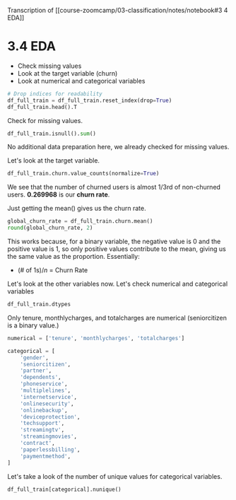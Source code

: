Transcription of [[course-zoomcamp/03-classification/notes/notebook#3 4 EDA]]
# 3.4 EDA

* Check missing values
* Look at the target variable (churn)
* Look at numerical and categorical variables

```python
# Drop indices for readability
df_full_train = df_full_train.reset_index(drop=True)
df_full_train.head().T
```

Check for missing values.

```python
df_full_train.isnull().sum()
```

No additional data preparation here, we already checked for missing values.

Let's look at the target variable.

```python
df_full_train.churn.value_counts(normalize=True)
```

We see that the number of churned users is almost 1/3rd of non-churned users. **0.269968** is our **churn rate**.

Just getting the mean() gives us the churn rate.

```python
global_churn_rate = df_full_train.churn.mean()
round(global_churn_rate, 2)
```

This works because, for a binary variable, the negative value is 0 and the positive value is 1, so only positive values contribute to the mean, giving us the same value as the proportion. Essentially:
- (# of 1s)/*n* = Churn Rate


Let's look at the other variables now. Let's check numerical and categorical variables

```python
df_full_train.dtypes
```

Only tenure, monthlycharges, and totalcharges are numerical (seniorcitizen is a binary value.)

```python
numerical = ['tenure', 'monthlycharges', 'totalcharges']
```

```python
categorical = [
    'gender',
    'seniorcitizen',
    'partner',
    'dependents',
    'phoneservice',
    'multiplelines',
    'internetservice',
    'onlinesecurity',
    'onlinebackup',
    'deviceprotection',
    'techsupport',
    'streamingtv',
    'streamingmovies',
    'contract',
    'paperlessbilling',
    'paymentmethod',
]
```

Let's take a look of the number of unique values for categorical variables.

```python
df_full_train[categorical].nunique()
```